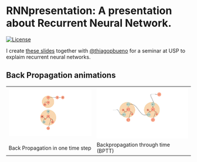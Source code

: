 # RNNpresentation: A presentation about Recurrent Neural Network.

[![License](https://img.shields.io/github/license/mashape/apistatus.svg?maxAge=2592000)](https://github.com/felipessalvatore/RNNpresentation/blob/master/LICENSE)


I create [these slides](https://www.overleaf.com/read/gnpyfrfqgykx) together with [@thiagopbueno](http://thiagopbueno.github.io/) for a seminar at USP to explaim recurrent neural networks.


## Back Propagation animations

<table style="width:100%">
  <tr>
    <td><img src="/gifs/RnnBackprop.gif"></td>
    <td><img src="/gifs/BPTT.gif"></td>
  </tr>
  <tr>
    <td>Back Propagation in one time step</td>
    <td>Backpropagation through time (BPTT)</td>
  </tr>
</table>